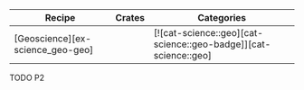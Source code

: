 | Recipe | Crates | Categories |
|---|---|---|
| [Geoscience][ex-science_geo-geo] |  | [![cat-science::geo][cat-science::geo-badge]][cat-science::geo] |

<div class="hidden">
TODO P2
</div>
